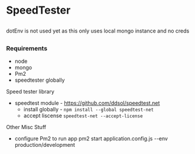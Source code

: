 # SpeedTester

##

dotEnv is not used yet as this only uses local mongo instance and no creds

##

### Requirements

- node
- mongo
- Pm2
- speedtester globally

Speed tester library

- speedtest module - https://github.com/ddsol/speedtest.net
  - install globally - `npm install --global speedtest-net`
  - accept liscense `speedtest-net --accept-license`

Other Misc Stuff

- configure Pm2 to run app
  pm2 start application.config.js --env production/development

